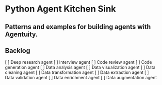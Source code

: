 # Python Agent Kitchen Sink

## Patterns and examples for building agents with Agentuity.

## Backlog

[ ] Deep research agent
[ ] Interview agent
[ ] Code review agent
[ ] Code generation agent
[ ] Data analysis agent
[ ] Data visualization agent
[ ] Data cleaning agent
[ ] Data transformation agent
[ ] Data extraction agent
[ ] Data validation agent
[ ] Data enrichment agent
[ ] Data augmentation agent
